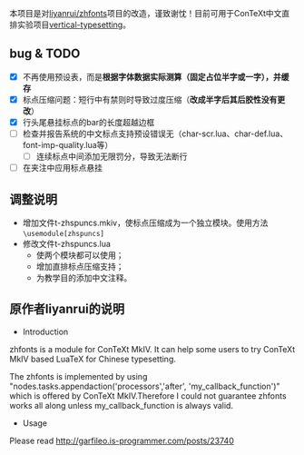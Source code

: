 本项目是对[liyanrui/zhfonts](https://github.com/liyanrui/zhfonts)项目的改造，谨致谢忱！目前可用于ConTeXt中文直排实验项目[vertical-typesetting](https://github.com/Fusyong/vertical-typesetting)。

## bug & TODO

* [x] 不再使用预设表，而是**根据字体数据实际测算（固定占位半字或一字），并缓存**
* [x] 标点压缩问题：短行中有禁则时导致过度压缩（**改成半字后其后胶性没有更改**）
* [x] 行头尾悬挂标点的bar的长度超越边框
* [ ] 检查并报告系统的中文标点支持预设错误无（char-scr.lua、char-def.lua、font-imp-quality.lua等）
    * [ ] 连续标点中间添加无限罚分，导致无法断行
* [ ] 在夹注中应用标点悬挂

## 调整说明

* 增加文件t-zhspuncs.mkiv，使标点压缩成为一个独立模块。使用方法`\usemodule[zhspuncs]`
* 修改文件t-zhspuncs.lua
    * 使两个模块都可以使用；
    * 增加直排标点压缩支持；
    * 为教学目的添加中文注释。

## 原作者liyanrui的说明

* Introduction

zhfonts is a module for ConTeXt MkIV. It can help some users to try ConTeXt MkIV based LuaTeX for Chinese typesetting.

The zhfonts is implemented by using "nodes.tasks.appendaction('processors','after', 'my_callback_function')" which is offered by ConTeXt MkIV.Therefore I could not guarantee zhfonts works all along unless my_callback_function is always valid.

* Usage

Please read http://garfileo.is-programmer.com/posts/23740
